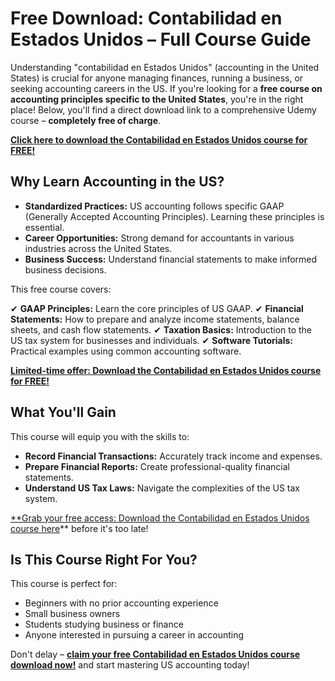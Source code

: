 # Free Download: Contabilidad en Estados Unidos – Full Course Guide

Understanding "contabilidad en Estados Unidos" (accounting in the United States) is crucial for anyone managing finances, running a business, or seeking accounting careers in the US. If you're looking for a **free course on accounting principles specific to the United States**, you're in the right place! Below, you'll find a direct download link to a comprehensive Udemy course – **completely free of charge**.

[**Click here to download the Contabilidad en Estados Unidos course for FREE!**](https://udemywork.com/contabilidad-en-estados-unidos)

## Why Learn Accounting in the US?

*   **Standardized Practices:** US accounting follows specific GAAP (Generally Accepted Accounting Principles). Learning these principles is essential.
*   **Career Opportunities:** Strong demand for accountants in various industries across the United States.
*   **Business Success:** Understand financial statements to make informed business decisions.

This free course covers:

✔ **GAAP Principles:** Learn the core principles of US GAAP.
✔ **Financial Statements:** How to prepare and analyze income statements, balance sheets, and cash flow statements.
✔ **Taxation Basics:** Introduction to the US tax system for businesses and individuals.
✔ **Software Tutorials:** Practical examples using common accounting software.

[**Limited-time offer: Download the Contabilidad en Estados Unidos course for FREE!**](https://udemywork.com/contabilidad-en-estados-unidos)

## What You'll Gain

This course will equip you with the skills to:

*   **Record Financial Transactions:** Accurately track income and expenses.
*   **Prepare Financial Reports:** Create professional-quality financial statements.
*   **Understand US Tax Laws:** Navigate the complexities of the US tax system.

[**Grab your free access: Download the Contabilidad en Estados Unidos course here](https://udemywork.com/contabilidad-en-estados-unidos)** before it's too late!

## Is This Course Right For You?

This course is perfect for:

*   Beginners with no prior accounting experience
*   Small business owners
*   Students studying business or finance
*   Anyone interested in pursuing a career in accounting

Don't delay – **[claim your free Contabilidad en Estados Unidos course download now!](https://udemywork.com/contabilidad-en-estados-unidos)** and start mastering US accounting today!

